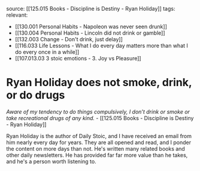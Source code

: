 source: [[125.015 Books - Discipline is Destiny - Ryan Holiday]]
tags:
relevant:
- [[130.001 Personal Habits - Napoleon was never seen drunk]]
- [[130.004 Personal Habits - Lincoln did not drink or gamble]]
- [[132.003 Change - Don't drink, just delay]]
- [[116.033 Life Lessons - What I do every day matters more than what I do every once in a while]]
- [[107.013.03 3 stoic emotions - 3. Joy vs Pleasure]]

# Ryan Holiday does not smoke, drink, or do drugs

_Aware of my tendency to do things compulsively, I don’t drink or smoke or take recreational drugs of any kind._ - [[125.015 Books - Discipline is Destiny - Ryan Holiday]]

Ryan Holiday is the author of Daily Stoic, and I have received an email from him nearly every day for years. They are all opened and read, and I ponder the content on more days than not. He's written many related books and other daily newsletters. He has provided far far more value than he takes, and he's a person worth listening to.
